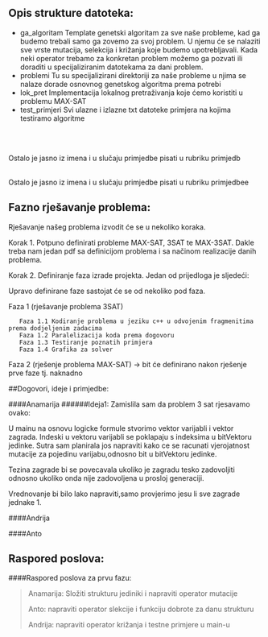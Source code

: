 ## Opis strukture datoteka:
<ul>
<li>ga_algoritam 
 Template genetski algoritam za sve naše probleme, kad ga budemo trebali samo ga zovemo za svoj problem. U njemu će se nalaziti sve vrste mutacija, selekcija i križanja koje budemo upotrebljavali. Kada neki operator trebamo za konkretan problem možemo ga pozvati ili doraditi u specijaliziranim datotekama za dani 
 problem.</li>

<li>problemi 
 Tu su specijalizirani direktoriji za naše probleme u njima se nalaze dorade osnovnog genetskog algoritma prema potrebi
</li>

<li>lok_pret
 Implementacija lokalnog pretraživanja koje ćemo koristiti u problemu MAX-SAT
</li>
<li>test_primjeri
 Svi ulazne i izlazne txt datoteke primjera na kojima testiramo algoritme
</li>
</ul>
<br />
<br />

Ostalo je jasno iz imena i u slučaju primjedbe pisati u rubriku primjedb<br />
<br />

Ostalo je jasno iz imena i u slučaju primjedbe pisati u rubriku primjedbee





## Fazno rješavanje problema:

Rješavanje našeg problema izvodit će se u nekoliko koraka.

Korak 1.
Potpuno definirati probleme MAX-SAT, 3SAT te  MAX-3SAT. Dakle treba nam jedan pdf sa definicijom problema i sa načinom realizacije danih problema. 

Korak 2.
Definiranje faza izrade projekta. Jedan od prijedloga je sljedeći:

Upravo definirane faze sastojat će se od nekoliko pod faza.

Faza 1 (rješavanje problema 3SAT)
       
       Faza 1.1 Kodiranje problema u jeziku c++ u odvojenim fragmenitima prema dodjeljenim zadacima
       Faza 1.2 Paralelizacija koda prema dogovoru
       Faza 1.3 Testiranje poznatih primjera
       Faza 1.4 Grafika za solver
Faza 2 (rješenje problema MAX-SAT)
      -> bit će definirano nakon rješenje prve faze tj. naknadno 

##Dogovori, ideje i primjedbe:

####Anamarija
######Ideja1:
Zamislila sam da problem 3 sat rjesavamo ovako:

U mainu na osnovu logicke formule stvorimo vektor varijabli i vektor zagrada.
Indeski u vektoru varijabli se poklapaju s indeksima u bitVektoru jedinke.
Sutra sam planirala jos napraviti kako ce se racunati vjerojatnost mutacije za pojedinu varijabu,odnosno bit u bitVektoru jedinke.

Tezina zagrade bi se povecavala ukoliko je zagradu tesko zadovoljiti odnosno ukoliko onda nije zadovoljena u prosloj generaciji.

Vrednovanje bi bilo lako napraviti,samo provjerimo jesu li sve zagrade jednake 1.

####Andrija

####Anto


## Raspored poslova:

####Raspored poslova za prvu fazu:

>
>Anamarija: Složiti strukturu jediniki i napraviti operator mutacije
>
>Anto: napraviti operator slekcije i funkciju dobrote za danu strukturu
>
>Andrija: napraviti operator križanja i testne primjere u main-u
>


